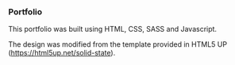 ### Portfolio ###
This portfolio was built using HTML, CSS, SASS and Javascript. 

The design was modified from the template provided in HTML5 UP (https://html5up.net/solid-state). 
